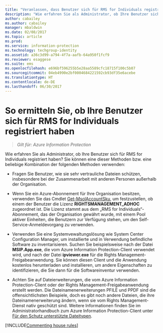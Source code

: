 ```yaml
---
title: "Veranlassen, dass Benutzer sich für RMS for Individuals registrieren – AIP"
description: "Wie erfahren Sie als Administrator, ob Ihre Benutzer sich für RMS for Individuals registriert haben? Sie können beliebige Methoden oder eine Kombination aus den Methoden in diesem Artikel verwenden."
author: cabailey
ms.author: cabailey
manager: mbaldwin
ms.date: 02/08/2017
ms.topic: article
ms.prod: 
ms.service: information-protection
ms.technology: techgroup-identity
ms.assetid: a36c3d99-a794-4f7a-aafb-64a950f1fcf9
ms.reviewer: esaggese
ms.suite: ems
ms.openlocfilehash: e696bf596255b5e28aa5589cfc18715f100c5b07
ms.sourcegitcommit: 04eb4990e2bf0004684221592cb93df35e6acebe
ms.translationtype: HT
ms.contentlocale: de-DE
ms.lasthandoff: 06/30/2017
---
```

# <a name="how-to-find-out-if-your-users-have-signed-up-for-rms-for-individuals"></a>So ermitteln Sie, ob Ihre Benutzer sich für RMS for Individuals registriert haben

>*Gilt für: Azure Information Protection*

Wie erfahren Sie als Administrator, ob Ihre Benutzer sich für RMS for Individuals registriert haben? Sie können eine dieser Methoden bzw. eine beliebige Kombination der folgenden Methoden verwenden:

-   Fragen Sie Benutzer, wie sie sehr vertrauliche Dateien schützen, insbesondere bei der Zusammenarbeit mit anderen Personen außerhalb der Organisation.

-   Wenn Sie ein Azure-Abonnement für Ihre Organisation besitzen, verwenden Sie das Cmdlet [Get-MsolAccountSku](https://msdn.microsoft.com/library/azure/dn194118.aspx), um festzustellen, ob einem der Benutzer die Lizenz **RIGHTSMANAGEMENT_ADHOC** zugeordnet ist. Die Lizenz stammt aus dem „RMS for Individuals“-Abonnement, das der Organisation gewährt wurde, mit einem Pool aktiver Einheiten, die Benutzern zur Verfügung stehen, um den Self-Service-Anmeldevorgang zu verwenden.

-   Verwenden Sie eine Systemvewaltungslösung wie System Center Configuration Manager, um installierte und in Verwendung befindliche Software zu inventarisieren. Suchen Sie beispielsweise nach der Datei **MSIP.App.exe**, die vom Azure Information Protection-Client verwendet wird, und nach der Datei **ipviewer.exe** für die Rights Management-Freigabeanwendung. Sie können diesen Client und die Anwendung kostenlos herunterladen und installieren, um andere Eigenschaften zu identifizieren, die Sie dann für die Softwareinventur verwenden.

-   Achten Sie auf Dateierweiterungen, die vom Azure Information Protection-Client oder der Rights Management-Freigabeanwendung erstellt werden. Die Dateinamenerweiterungen PFILE und PPDF sind die offensichtlichsten Beispiele, doch es gibt noch andere Dateien, die ihre Dateinamenerweiterung ändern, wenn sie vom Rights Management-Dienst nativ geschützt sind. Weitere Informationen finden Sie im Administratorhandbuch zum Azure Information Protection-Client unter [Für den Schutz unterstützte Dateitypen](../rms-client/client-admin-guide-file-types.md#file-types-supported-for-protection).

[!INCLUDE[Commenting house rules](../includes/houserules.md)]
